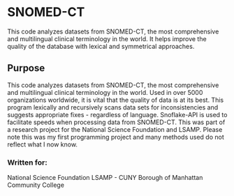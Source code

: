 # SNOMED-CT
This code analyzes datasets from SNOMED-CT, the most comprehensive and multilingual clinical terminology in the world. It helps improve the quality of the database with lexical and symmetrical approaches.

## Purpose
This code analyzes datasets from SNOMED-CT, the most comprehensive and multilingual clinical terminology in the world. Used in over 5000 organizations worldwide, it is vital that the quality of data is at its best. This program lexically and recursively scans data sets for inconsistencies and suggests appropriate fixes - regardless of language. Snoflake-API is used to facilitate speeds when processing data from SNOMED-CT. This was part of a research project for the National Science Foundation and LSAMP. Please note this was my first programming project and many methods used do not reflect what I now know.

### Written for:
  National Science Foundation
  LSAMP - CUNY
  Borough of Manhattan Community College
